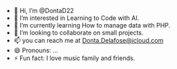 - 👋 Hi, I’m @DontaD22
- 👀 I’m interested in Learning to Code with AI.
- 🌱 I’m currently learning How to manage data with PHP.
- 💞️ I’m looking to collaborate on small projects.
- 📫 you can reach me at Donta.Delafose@icloud.com
- 😄 Pronouns: ...
- ⚡ Fun fact: I love music family and friends.

<!---
DontaD22/DontaD22 is a ✨ special ✨ repository because its `README.md` (this file) appears on your GitHub profile.
You can click the Preview link to take a look at your changes.
--->
